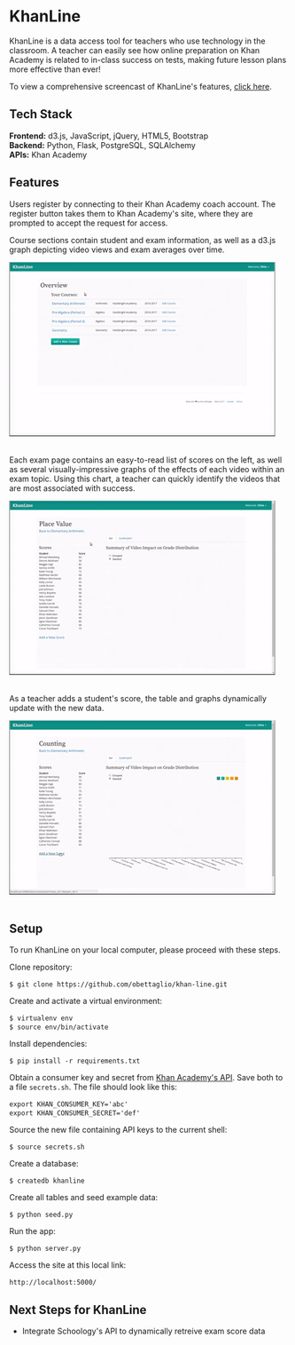 # KhanLine

KhanLine is a data access tool for teachers who use technology in the classroom. A teacher can easily see how online preparation on Khan Academy is related to in-class success on tests, making future lesson plans more effective than ever!

To view a comprehensive screencast of KhanLine's features, [click here](https://www.youtube.com/watch?v=q1jQHC-jCOA).


## Tech Stack

__Frontend:__ d3.js, JavaScript, jQuery, HTML5, Bootstrap<br>
__Backend:__ Python, Flask, PostgreSQL, SQLAlchemy<br>
__APIs:__ Khan Academy<br>

## Features

Users register by connecting to their Khan Academy coach account. The register button takes them to Khan Academy's site, where they are prompted to accept the request for access.

Course sections contain student and exam information, as well as a d3.js graph depicting video views and exam averages over time.

![Course section](/static/images/readme-images/course-section.gif)
<br><br>

Each exam page contains an easy-to-read list of scores on the left, as well as several visually-impressive graphs of the effects of each video within an exam topic. Using this chart, a teacher can quickly identify the videos that are most associated with success.

![Exam graph](/static/images/readme-images/exam-graph.gif)
<br><br>

As a teacher adds a student's score, the table and graphs dynamically update with the new data.

![Add score](/static/images/readme-images/add-score.gif)
<br><br>

## Setup

To run KhanLine on your local computer, please proceed with these steps.

Clone repository:

```
$ git clone https://github.com/obettaglio/khan-line.git
```

Create and activate a virtual environment:

```
$ virtualenv env
$ source env/bin/activate
```

Install dependencies:

```
$ pip install -r requirements.txt
```

Obtain a consumer key and secret from [Khan Academy's API](https://github.com/Khan/khan-api/wiki/Khan-Academy-API-Authentication). Save both to a file `secrets.sh`. The file should look like this:

```
export KHAN_CONSUMER_KEY='abc'
export KHAN_CONSUMER_SECRET='def'
```

Source the new file containing API keys to the current shell:

```
$ source secrets.sh
```

Create a database:

```
$ createdb khanline
```

Create all tables and seed example data:

```
$ python seed.py
```

Run the app:

```
$ python server.py
```

Access the site at this local link:

```
http://localhost:5000/
```

## Next Steps for KhanLine

* Integrate Schoology's API to dynamically retreive exam score data